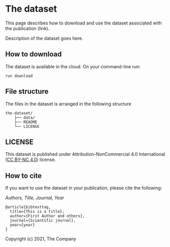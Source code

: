 # The dataset

This page describes how to download and use the dataset associated with the publication (link).

Description of the dataset goes here.

## How to download

The dataset is available in the cloud. On your command-line run:

```
run download
```

## File structure

The files in the dataset is arranged in the following structure

```
the-dataset/
    ├── data/
    ├── README
    └── LICENSE
```


## LICENSE

This dataset is published under Attribution-NonCommercial 4.0 International 
([CC BY-NC 4.0](https://creativecommons.org/licenses/by-nc/4.0/)) license.

## How to cite

If you want to use the dataset in your publication, please cite the following:

_Authors, Title, Journal, Year_


```
@article{bibtexttag,
  title={This is a title},
  author={First Author and others},
  journal={Scientific journal},
  year={year}
}
```

Copyright (c) 2021, The Company


